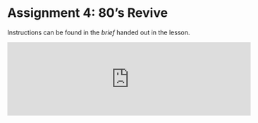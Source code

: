 # Assignment 4: 80’s Revive
Instructions can be found in the _brief_ handed out in the lesson.


<iframe frameborder="0" src="https://itch.io/embed/2261203" width="552" height="167"><a href="https://jonatanvider.itch.io/dangerous-dave">Dangerous Dave by JonatanVider</a></iframe>
